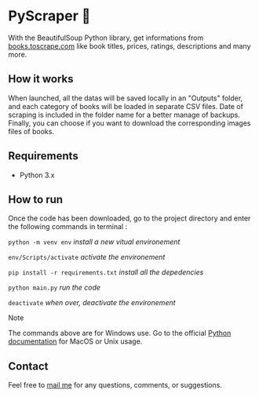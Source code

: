 # PyScraper :snake:

With the BeautifulSoup Python library, get informations from [books.toscrape.com](https://books.toscrape.com) like book titles, prices, ratings, descriptions and many more.

## How it works

When launched, all the datas will be saved locally in an "Outputs" folder, and each category of books will be loaded in separate CSV files. Date of scraping is included in the folder name for a better manage of backups. Finally, you can choose if you want to download the corresponding images files of books.

## Requirements

- Python 3.x

## How to run

Once the code has been downloaded, go to the project directory and enter the following commands in terminal :

  `python -m venv env` *install a new vitual environement*
    
  `env/Scripts/activate` *activate the environement*
    
  `pip install -r requirements.txt` *install all the depedencies*
    
  `python main.py` *run the code*

  `deactivate` *when over, deactivate the environement*
  

> [!NOTE]
> The commands above are for Windows use. Go to the official [Python documentation](https://docs.python.org/3/tutorial/venv.html) for MacOS or Unix usage.

## Contact
Feel free to [mail me](mailto:mas.ste@gmail.com) for any questions, comments, or suggestions.

